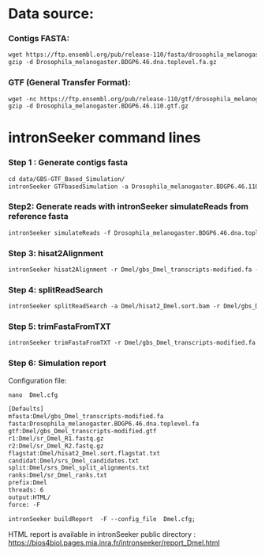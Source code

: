 Data source:
============

### Contigs FASTA: 

```diff
wget https://ftp.ensembl.org/pub/release-110/fasta/drosophila_melanogaster/dna/Drosophila_melanogaster.BDGP6.46.dna.toplevel.fa.gz
gzip -d Drosophila_melanogaster.BDGP6.46.dna.toplevel.fa.gz
```

### GTF (General Transfer Format):


```diff
wget -nc https://ftp.ensembl.org/pub/release-110/gtf/drosophila_melanogaster/Drosophila_melanogaster.BDGP6.46.110.gtf.gz
gzip -d Drosophila_melanogaster.BDGP6.46.110.gtf.gz

```

intronSeeker command lines
============================

### Step 1 : Generate contigs fasta

```diff
cd data/GBS-GTF_Based_Simulation/
intronSeeker GTFbasedSimulation -a Drosophila_melanogaster.BDGP6.46.110.gtf -r Drosophila_melanogaster.BDGP6.46.dna.toplevel.fa -p Dmel -o Dmel
```

### Step2: Generate reads with intronSeeker simulateReads from reference fasta

```diff
intronSeeker simulateReads -f Drosophila_melanogaster.BDGP6.46.dna.toplevel.fa -c ../../../config/grinder_GBS.cfg -p Dmel -o Dmel
```

### Step 3: hisat2Alignment

```diff
intronSeeker hisat2Alignment -r Dmel/gbs_Dmel_transcripts-modified.fa -1 Dmel/sr_Dmel_R1.fastq.gz -2 Dmel/sr_Dmel_R2.fastq.gz -o Dmel -p Dmel

```

### Step 4: splitReadSearch

```diff
intronSeeker splitReadSearch -a Dmel/hisat2_Dmel.sort.bam -r Dmel/gbs_Dmel_transcripts-modified.fa -o Dmel -p Dmel

```

### Step 5: trimFastaFromTXT

```diff
intronSeeker trimFastaFromTXT -r Dmel/gbs_Dmel_transcripts-modified.fa -c Dmel/srs_Dmel_HISAT2_candidates.txt -o Dmel/HISAT2_trim/ -p Dmel
```

### Step 6: Simulation report


Configuration file:

```diff
nano  Dmel.cfg
```


```diff
[Defaults]
mfasta:Dmel/gbs_Dmel_transcripts-modified.fa
fasta:Drosophila_melanogaster.BDGP6.46.dna.toplevel.fa
gtf:Dmel/gbs_Dmel_transcripts-modified.gtf
r1:Dmel/sr_Dmel_R1.fastq.gz
r2:Dmel/sr_Dmel_R2.fastq.gz
flagstat:Dmel/hisat2_Dmel.sort.flagstat.txt
candidat:Dmel/srs_Dmel_candidates.txt
split:Dmel/srs_Dmel_split_alignments.txt
ranks:Dmel/sr_Dmel_ranks.txt
prefix:Dmel
threads: 6                
output:HTML/
force: -F
```


```diff
intronSeeker buildReport  -F --config_file  Dmel.cfg;
```

HTML report is available in intronSeeker public directory : https://bios4biol.pages.mia.inra.fr/intronseeker/report_Dmel.html
